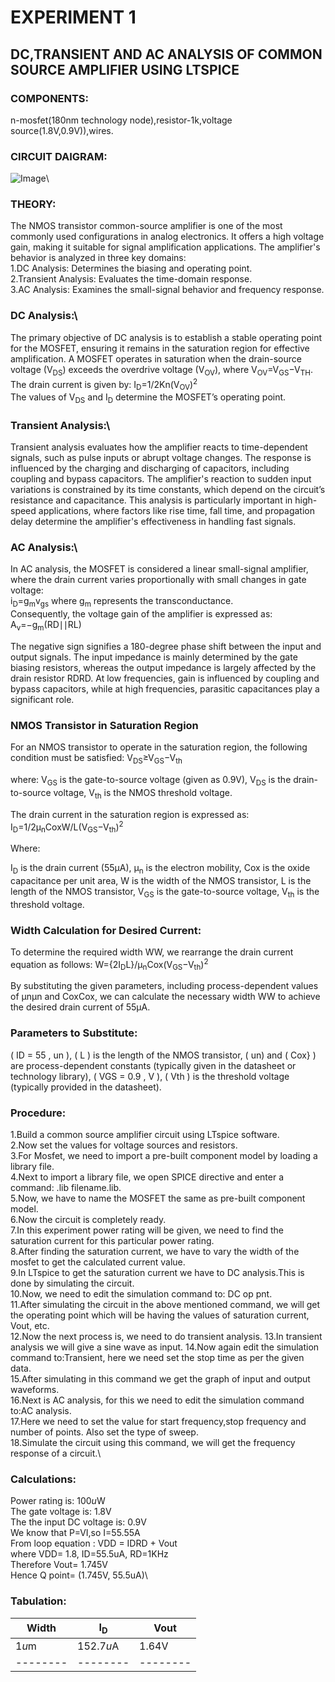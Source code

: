 # EXPERIMENT 1
## DC,TRANSIENT AND AC ANALYSIS OF COMMON SOURCE AMPLIFIER USING LTSPICE
### COMPONENTS:
n-mosfet(180nm technology node),resistor-1k,voltage source(1.8V,0.9V)),wires.
### CIRCUIT DAIGRAM:
![Image](https://github.com/user-attachments/assets/293dee60-46d8-4a96-947e-c5be22458ccd)\
### THEORY:
The NMOS transistor common-source amplifier is one of the most commonly used configurations in analog electronics. It offers a high voltage gain, making it suitable for signal amplification applications. The amplifier's behavior is analyzed in three key domains:\
1.DC Analysis: Determines the biasing and operating point.\
2.Transient Analysis: Evaluates the time-domain response.\
3.AC Analysis: Examines the small-signal behavior and frequency response.

### DC Analysis:\
The primary objective of DC analysis is to establish a stable operating point for the MOSFET, ensuring it remains in the saturation region for effective amplification. A MOSFET operates in saturation when the drain-source voltage (V<sub>DS</sub>) exceeds the overdrive voltage (V<sub>OV</sub>), where V<sub>OV</sub>=V<sub>GS</sub>−V<sub>TH</sub>. \
The drain current is given by:
I<sub>D</sub>=1/2Kn(V<sub>OV</sub>)<sup>2</sup>\
The values of V<sub>DS</sub> and I<sub>D</sub> determine the MOSFET’s operating point.

### Transient Analysis:\
Transient analysis evaluates how the amplifier reacts to time-dependent signals, such as pulse inputs or abrupt voltage changes. The response is influenced by the charging and discharging of capacitors, including coupling and bypass capacitors. The amplifier's reaction to sudden input variations is constrained by its time constants, which depend on the circuit’s resistance and capacitance. This analysis is particularly important in high-speed applications, where factors like rise time, fall time, and propagation delay determine the amplifier's effectiveness in handling fast signals.

### AC Analysis:\
In AC analysis, the MOSFET is considered a linear small-signal amplifier, where the drain current varies proportionally with small changes in gate voltage:\
i<sub>D</sub>=g<sub>m</sub>v<sub>gs</sub>
where g<sub>m</sub> represents the transconductance.\
Consequently, the voltage gain of the amplifier is expressed as:
A<sub>v</sub>=−g<sub>m</sub>(RD∣∣RL)
 
The negative sign signifies a 180-degree phase shift between the input and output signals. The input impedance is mainly determined by the gate biasing resistors, whereas the output impedance is largely affected by the drain resistor RDRD​. At low frequencies, gain is influenced by coupling and bypass capacitors, while at high frequencies, parasitic capacitances play a significant role.
### NMOS Transistor in Saturation Region

For an NMOS transistor to operate in the saturation region, the following condition must be satisfied:
V<sub>DS</sub>≥V<sub>GS</sub>−V<sub>th</sub>

where:
V<sub>GS</sub> is the gate-to-source voltage (given as 0.9V),
V<sub>DS</sub> is the drain-to-source voltage,
V<sub>th</sub> is the NMOS threshold voltage.

The drain current in the saturation region is expressed as:
I<sub>D</sub>=1/2μ<sub>n</sub>CoxW/L(V<sub>GS</sub>−V<sub>th</sub>)<sup>2</sup>

Where:

I<sub>D</sub>​ is the drain current (55µA),
μ<sub>n</sub> is the electron mobility,
Cox is the oxide capacitance per unit area,
W is the width of the NMOS transistor,
L is the length of the NMOS transistor,
V<sub>GS</sub>​ is the gate-to-source voltage,
V<sub>th</sub> is the threshold voltage.

### Width Calculation for Desired Current:

To determine the required width WW, we rearrange the drain current equation as follows:
W={2I<sub>D</sub>L}/μ<sub>n</sub>Cox(V<sub>GS</sub>−V<sub>th</sub>)<sup>2</sup>

By substituting the given parameters, including process-dependent values of μnμn​ and CoxCox​, we can calculate the necessary width WW to achieve the desired drain current of 55µA.
### Parameters to Substitute:
( ID = 55 , un ),
( L ) is the length of the NMOS transistor,
( un) and ( Cox} ) are process-dependent constants (typically given in the datasheet or technology library),
( VGS = 0.9 , V ),
( Vth ) is the threshold voltage (typically provided in the datasheet).
### Procedure:
1.Build a common source amplifier circuit using LTspice software.\
2.Now set the values for voltage sources and resistors.\
3.For Mosfet, we need to import a pre-built component model by loading a library file.\
4.Next to import a library file, we open SPICE directive and enter a command: .lib filename.lib.\
5.Now, we have to name the MOSFET the same as pre-built component model.\
6.Now the circuit is completely ready.\
7.In this experiment power rating will be given, we need to find the saturation current for this particular power rating.\
8.After finding the saturation current, we have to vary the width of the mosfet to get the calculated current value.\
9.In LTspice to get the saturation current we have to DC analysis.This is done by simulating the circuit.\
10.Now, we need to edit the simulation command to: DC op pnt.\
11.After simulating the circuit in the above mentioned command, we will get the operating point which will be having the values of saturation current, Vout, etc.\
12.Now the next process is, we need to do transient analysis.
13.In transient analysis we will give a sine wave as input.
14.Now again edit the simulation command to:Transient, here we need set the stop time as per the given data.\
15.After simulating in this command we get the graph of input and output waveforms.\
16.Next is AC analysis, for this we need to edit the simulation command to:AC analysis.\
17.Here we need to set the value for start frequency,stop frequency and number of points. Also set the type of sweep.\
18.Simulate the circuit using this command, we will get the frequency response of a circuit.\
### Calculations:
Power rating is: 100*u*W\
The gate voltage is: 1.8V\
The the input DC voltage is: 0.9V\
We know that P=VI,so I=55.55A\
From loop equation : VDD = IDRD + Vout\
where VDD= 1.8, ID=55.5uA, RD=1KHz\
Therefore Vout= 1.745V\
Hence Q point= (1.745V, 55.5uA)\
### Tabulation:
|Width   |I<sub>D</sub>      |Vout    |
|--------|--------|--------|
|1*u*m     |152.7*u*A |1.64V   |
|--------|--------|--------|


